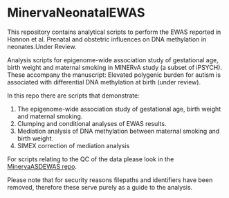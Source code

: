 # MinervaNeonatalEWAS
This repository contains analytical scripts to perform the EWAS reported in Hannon et al. Prenatal and obstetric influences on DNA methylation in neonates.Under Review. 

Analysis scripts for epigenome-wide association study of gestational age, birth weight and maternal smoking in MINERvA study (a subset of iPSYCH). These accompany the manuscript: Elevated polygenic burden for autism is associated with differential DNA methylation at birth (under review).

In this repo there are scripts that demonstrate:

1. The epigenome-wide association study of gestational age, birth weight and maternal smoking.
2. Clumping and conditional analyses of EWAS results.
3. Mediation analysis of DNA methylation between maternal smoking and birth weight.
4. SIMEX correction of mediation analysis

For scripts relating to the QC of the data please look in the [MinervaASDEWAS repo](https://github.com/ejh243/MinervaASDEWAS.git). 

Please note that for security reasons filepaths and identifiers have been removed, therefore these serve purely as a guide to the analysis.
